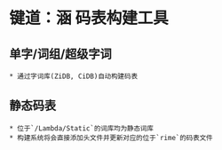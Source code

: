 # 键道：涵 码表构建工具

## 单字/词组/超级字词
    * 通过字词库(ZiDB, CiDB)自动构建码表

## 静态码表
    * 位于`/Lambda/Static`的词库均为静态词库
    * 构建系统将会直接添加头文件并更新对应的位于`rime`的码表文件